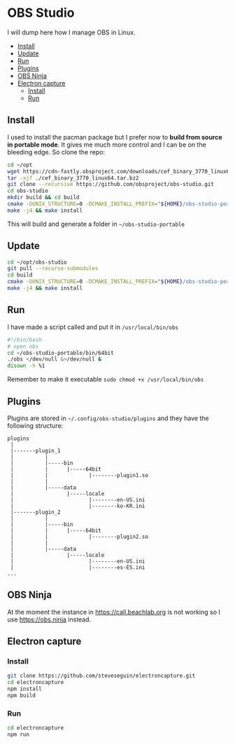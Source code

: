 # OBS Studio

I will dump here how I manage OBS in Linux.


<!-- vim-markdown-toc GFM -->

* [Install](#install)
* [Update](#update)
* [Run](#run)
* [Plugins](#plugins)
* [OBS Ninja](#obs-ninja)
* [Electron capture](#electron-capture)
	* [Install](#install-1)
	* [Run](#run-1)

<!-- vim-markdown-toc -->

## Install

I used to install the pacman package but I prefer now to **build from source in portable mode**. It gives me much more control and I can be on the bleeding edge. So clone the repo:

```bash
cd ~/opt
wget https://cdn-fastly.obsproject.com/downloads/cef_binary_3770_linux64.tar.bz2
tar -xjf ./cef_binary_3770_linux64.tar.bz2
git clone --recursive https://github.com/obsproject/obs-studio.git
cd obs-studio
mkdir build && cd build
cmake -DUNIX_STRUCTURE=0 -DCMAKE_INSTALL_PREFIX="${HOME}/obs-studio-portable" -DBUILD_BROWSER=ON -DCEF_ROOT_DIR="../../cef_binary_3770_linux64" ..
make -j4 && make install
```

This will build and generate a folder in `~/obs-studio-portable`

## Update

```bash
cd ~/opt/obs-studio
git pull --recurse-submodules
cd build
cmake -DUNIX_STRUCTURE=0 -DCMAKE_INSTALL_PREFIX="${HOME}/obs-studio-portable" -DBUILD_BROWSER=ON -DCEF_ROOT_DIR="../../cef_binary_3770_linux64" ..
make -j4 && make install
```

## Run

I have made a script called and put it in `/usr/local/bin/obs`

```bash
#!/bin/bash
# open obs
cd ~/obs-studio-portable/bin/64bit
./obs </dev/null &>/dev/null &
disown -h %1
```

Remember to make it executable `sudo chmod +x /usr/local/bin/obs`

## Plugins

Plugins are stored in `~/.config/obs-studio/plugins` and they have the following structure:

```
plugins
 |
 |-------plugin_1
 |          |
 |          |-----bin
 |          |      |-----64bit
 |          |             |--------plugin1.so
 |          |
 |          |-----data
 |                 |-----locale
 |                        |--------en-US.ini
 |                        |--------ko-KR.ini
 |-------plugin_2
 |          |
 |          |-----bin
 |          |      |-----64bit
 |          |             |--------plugin2.so
 |          |
 |          |-----data
 |                 |-----locale
 |                        |--------en-US.ini
 |                        |--------es-ES.ini
...
```

## OBS Ninja

At the moment the instance in <https://call.beachlab.org> is not working so I use <https://obs.ninja> instead.

## Electron capture

### Install

```bash
git clone https://github.com/steveseguin/electroncapture.git
cd electroncapture
npm install
npm build
```

### Run

```bash
cd electroncapture
npm run
```
